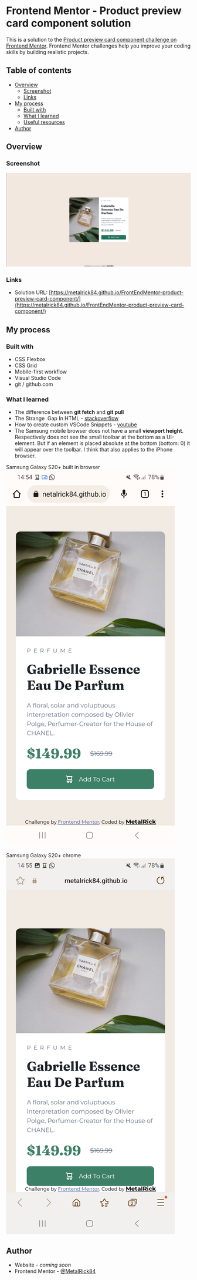 # Frontend Mentor - Product preview card component solution

This is a solution to the [Product preview card component challenge on Frontend Mentor](https://www.frontendmentor.io/challenges/product-preview-card-component-GO7UmttRfa). Frontend Mentor challenges help you improve your coding skills by building realistic projects. 

## Table of contents

- [Overview](#overview)
  - [Screenshot](#screenshot)
  - [Links](#links)
- [My process](#my-process)
  - [Built with](#built-with)
  - [What I learned](#what-i-learned)
  - [Useful resources](#useful-resources)
- [Author](#author)

## Overview

### Screenshot

![Screenshot - Solution](/images/desktop-preview-metalrick.png)

### Links

- Solution URL: [https://metalrick84.github.io/FrontEndMentor-product-preview-card-component/](https://metalrick84.github.io/FrontEndMentor-product-preview-card-component/)

## My process

### Built with

- CSS Flexbox
- CSS Grid
- Mobile-first workflow
- Visual Studio Code
- git / github.com

### What I learned

- The difference between **git fetch** and **git pull**
- The Strange <img> Gap In HTML - [stackoverflow](https://stackoverflow.com/questions/5804256/image-inside-div-has-extra-space-below-the-image)
- How to create custom VSCode Snippets - [youtube](https://www.youtube.com/watch?v=TGh2NpCIDlc&t=135s)
- The Samsung mobile browser does not have a small **viewport height**. Respectively does not see the small toolbar at the bottom as a UI-element.
But if an element is placed absolute at the bottom (bottom: 0) it will appear over the toolbar. I think that also applies to the iPhone browser.

Samsung Galaxy S20+ built in browser
![Screenshot Samsung Galaxy S20+ built in browser](images/Screenshot-Samsung-GalaxyS20plus-SamsungInternet.jpg)

Samsung Galaxy S20+ chrome
![Screenshot Samsung Galaxy S20+ chrome](images/Screenshot-Samsung-GalaxyS20plus-chrome.jpg)




## Author

- Website - *coming soon*
- Frontend Mentor - [@MetalRick84](https://www.frontendmentor.io/profile/MetalRick84)